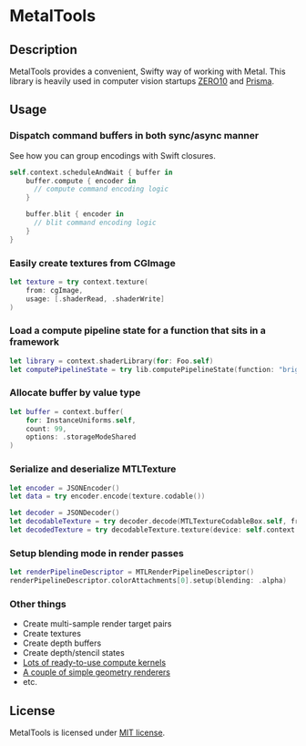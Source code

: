 # MetalTools

## Description

MetalTools provides a convenient, Swifty way of working with Metal. This library is heavily used in computer vision startups [ZERO10](https://zero10.ar) and [Prisma](https://prisma-ai.com).

## Usage

### Dispatch command buffers in both sync/async manner

See how you can group encodings with Swift closures.

```swift
self.context.scheduleAndWait { buffer in
    buffer.compute { encoder in
      // compute command encoding logic
    }

    buffer.blit { encoder in
      // blit command encoding logic
    }
}
```

### Easily create textures from CGImage

```swift
let texture = try context.texture(
    from: cgImage,
    usage: [.shaderRead, .shaderWrite]
)
```

### Load a compute pipeline state for a function that sits in a framework

```swift
let library = context.shaderLibrary(for: Foo.self)
let computePipelineState = try lib.computePipelineState(function: "brightness")
```

### Allocate buffer by value type

```swift
let buffer = context.buffer(
    for: InstanceUniforms.self,
    count: 99,
    options: .storageModeShared
)
```

### Serialize and deserialize MTLTexture 

```swift
let encoder = JSONEncoder()
let data = try encoder.encode(texture.codable())

let decoder = JSONDecoder()
let decodableTexture = try decoder.decode(MTLTextureCodableBox.self, from: data)
let decodedTexture = try decodableTexture.texture(device: self.context.device)
```

### Setup blending mode in render passes

```swift
let renderPipelineDescriptor = MTLRenderPipelineDescriptor()
renderPipelineDescriptor.colorAttachments[0].setup(blending: .alpha)
```

### Other things

- Create multi-sample render target pairs
- Create textures
- Create depth buffers
- Create depth/stencil states
- [Lots of ready-to-use compute kernels](Sources/MetalComputeTools/Kernels)
- [A couple of simple geometry renderers](Sources/MetalRenderingTools/Renderers)
- etc.

## License

MetalTools is licensed under [MIT license](LICENSE).
